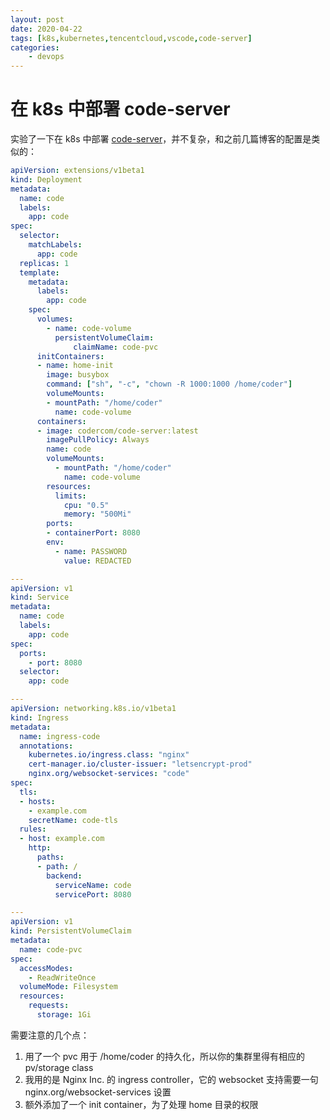 ```yaml
---
layout: post
date: 2020-04-22
tags: [k8s,kubernetes,tencentcloud,vscode,code-server]
categories:
    - devops
---
```


# 在 k8s 中部署 code-server

实验了一下在 k8s 中部署 [code-server](https://github.com/cdr/code-server)，并不复杂，和之前几篇博客的配置是类似的：

```yaml
apiVersion: extensions/v1beta1
kind: Deployment
metadata:
  name: code
  labels:
    app: code
spec:
  selector:
    matchLabels:
      app: code
  replicas: 1
  template:
    metadata:
      labels:
        app: code
    spec:
      volumes:
        - name: code-volume
          persistentVolumeClaim:
              claimName: code-pvc
      initContainers:
      - name: home-init
        image: busybox
        command: ["sh", "-c", "chown -R 1000:1000 /home/coder"]
        volumeMounts:
        - mountPath: "/home/coder"
          name: code-volume
      containers:
      - image: codercom/code-server:latest
        imagePullPolicy: Always
        name: code
        volumeMounts:
          - mountPath: "/home/coder"
            name: code-volume
        resources:
          limits:
            cpu: "0.5"
            memory: "500Mi"
        ports:
        - containerPort: 8080
        env:
          - name: PASSWORD
            value: REDACTED

---
apiVersion: v1
kind: Service
metadata:
  name: code
  labels:
    app: code
spec:
  ports:
    - port: 8080
  selector:
    app: code

---
apiVersion: networking.k8s.io/v1beta1
kind: Ingress
metadata:
  name: ingress-code
  annotations:
    kubernetes.io/ingress.class: "nginx"
    cert-manager.io/cluster-issuer: "letsencrypt-prod"
    nginx.org/websocket-services: "code"
spec:
  tls:
  - hosts:
    - example.com
    secretName: code-tls
  rules:
  - host: example.com
    http:
      paths:
      - path: /
        backend:
          serviceName: code
          servicePort: 8080

---
apiVersion: v1
kind: PersistentVolumeClaim
metadata:
  name: code-pvc
spec:
  accessModes:
    - ReadWriteOnce
  volumeMode: Filesystem
  resources:
    requests:
      storage: 1Gi
```

需要注意的几个点：

1. 用了一个 pvc 用于 /home/coder 的持久化，所以你的集群里得有相应的 pv/storage class
2. 我用的是 Nginx Inc. 的 ingress controller，它的 websocket 支持需要一句 nginx.org/websocket-services 设置
3. 额外添加了一个 init container，为了处理 home 目录的权限

